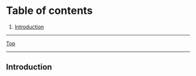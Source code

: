 # Table of contents <br />
[](#top)
1. [Introduction](#scm_intro)<br />
* * *
[Top](#top)
* * *
## Introduction <a name="scm_intro"></a>

